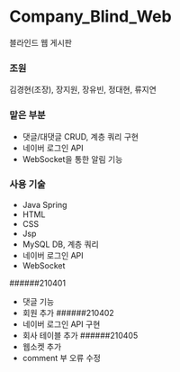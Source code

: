 # Company_Blind_Web

블라인드 웹 게시판

### 조원

김경현(조장), 장지원, 장유빈, 정대현, 류지연

### 맡은 부분

- 댓글/대댓글 CRUD, 계층 쿼리 구현
- 네이버 로그인 API
- WebSocket을 통한 알림 기능

### 사용 기술

- Java Spring
- HTML
- CSS
- Jsp
- MySQL DB, 계층 쿼리
- 네이버 로그인 API
- WebSocket









######210401
- 댓글 기능
- 회원 추가
######210402
- 네이버 로그인 API 구현
- 회사 테이블 추가 
######210405
- 웹소켓 추가
- comment 부 오류 수정
